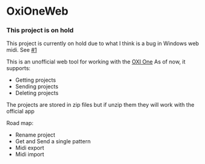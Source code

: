 # OxiOneWeb

### This project is on hold
This project is currently on hold due to what I think is a bug in Windows web midi. See [#1](https://github.com/wylie39/oxi-one-web/issues/1)

This is an unofficial web tool for working with the [OXI One](https://oxiinstruments.com/oxi-one/)
As of now, it supports:
* Getting projects
* Sending projects
* Deleting projects

The projects are stored in zip files but if unzip them they will work with the official app

Road map:
* Rename project
* Get and Send a single pattern
* Midi export
* Midi import
